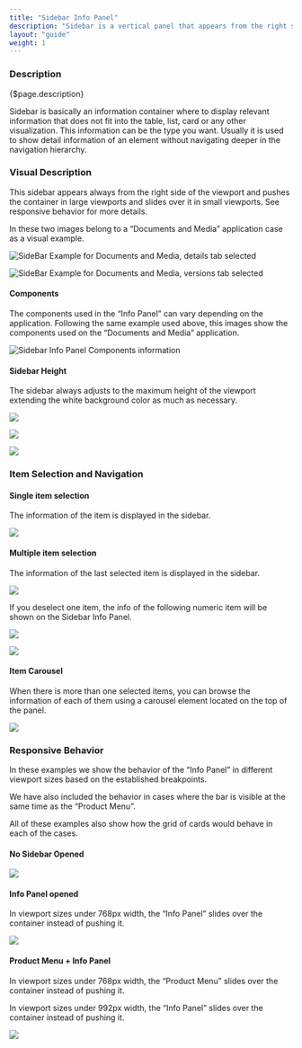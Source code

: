 ```yaml
---
title: "Sidebar Info Panel"
description: "Sidebar is a vertical panel that appears from the right side of the screen on interactions like the info button."
layout: "guide"
weight: 1
---
```


### Description

{$page.description}

Sidebar is basically an information container where to display relevant information that does not fit into the table, list, card or any other visualization. This information can be the type you want. Usually it is used to show detail information of an element without navigating deeper in the navigation hierarchy.

### Visual Description
This sidebar appears always from the right side of the viewport and pushes the container in large viewports and slides over it in small viewports. See responsive behavior for more details.

In these two images belong to a “Documents and Media” application case as a visual example.

![SideBar Example for Documents and Media, details tab selected](../../../images/SideBarExampleDetails.jpg) 

![SideBar Example for Documents and Media, versions tab selected](../../../images/SideBarExampleVersions.jpg) 

#### Components

The components used in the “Info Panel” can vary depending on the application. Following the same example used above, this images show the components used on the “Documents and Media” application.

![Sidebar Info Panel Components information](../../../images/SidebarInfoPanelComponents.jpg) 

#### Sidebar Height
The sidebar always adjusts to the maximum height of the viewport extending the white background color as much as necessary. 

![](../../../images/SidebarInfoPanelHeight1.jpg) 

![](../../../images/SidebarInfoPanelHeight2.jpg) 

![](../../../images/SidebarInfoPanelHeight3.jpg) 

### Item Selection and Navigation

#### Single item selection
The information of the item is displayed in the sidebar.

![](../../../images/SidebarInfoPanelSelectionSingle.jpg) 

#### Multiple item selection
The information of the last selected item is displayed in the sidebar.

![](../../../images/SidebarInfoPanelSelectionMulti1.jpg) 

If you deselect one item, the info of the following numeric item will be shown on the Sidebar Info Panel.

![](../../../images/SidebarInfoPanelSelectionMulti2.jpg) 

![](../../../images/SidebarInfoPanelSelectionMulti3.jpg) 

#### Item Carousel

When there is more than one selected items, you can browse the information of each of them using a carousel element located on the top of the panel.

![](../../../images/SidebarInfoPanelCarousel1.jpg) 

### Responsive Behavior

In these examples we show the behavior of the “Info Panel” in different viewport sizes based on the established breakpoints.

We have also included the behavior in cases where the bar is visible at the same time as the “Product Menu”. 

All of these examples also show how the grid of cards would behave in each of the cases.

#### No Sidebar Opened

![](../../../images/SidebarInfoPanelRespIPClose.jpg) 


#### Info Panel opened
In viewport sizes under 768px width, the “Info Panel” slides over the container instead of pushing it.

![](../../../images/SidebarInfoPanelRespIPOpen.jpg) 


#### Product Menu + Info Panel

In viewport sizes under 768px width, the “Product Menu” slides over the container instead of pushing it.

In viewport sizes under 992px width, the “Info Panel” slides over the container instead of pushing it.

![](../../../images/SidebarInfoPanelRespPM-IP-Open.jpg) 
